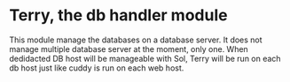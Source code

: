 # Terry, the db handler module

This module manage the databases on a database server. It does not manage multiple database server at the moment, only one.
When dedidacted DB host will be manageable with Sol, Terry will be run on each db host just like cuddy is run on each web host.

